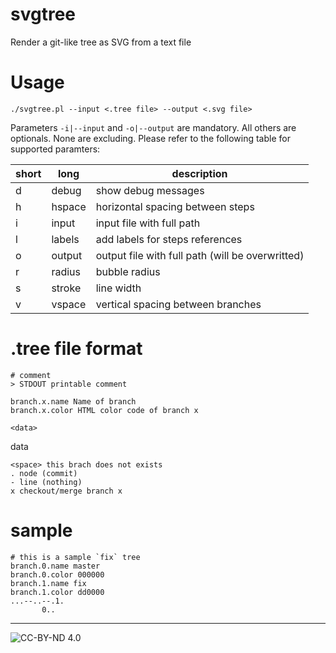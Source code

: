 # svgtree

Render a git-like tree as SVG from a text file

# Usage

    ./svgtree.pl --input <.tree file> --output <.svg file>

Parameters `-i|--input` and `-o|--output` are mandatory. All others are optionals. None are excluding. Please refer to the following table for supported paramters:

|short|long|description|
|---|---|---|
|d|debug|show debug messages|
|h|hspace|horizontal spacing between steps|
|i|input|input file with full path|
|l|labels|add labels for steps references|
|o|output|output file with full path (will be overwritted)|
|r|radius|bubble radius|
|s|stroke|line width|
|v|vspace|vertical spacing between branches|

# .tree file format

    # comment
    > STDOUT printable comment

    branch.x.name Name of branch
    branch.x.color HTML color code of branch x

    <data>

data

    <space> this brach does not exists
    . node (commit)
    - line (nothing)
    x checkout/merge branch x

# sample

    # this is a sample `fix` tree
    branch.0.name master
    branch.0.color 000000
    branch.1.name fix
    branch.1.color dd0000
    ...--..--.1.
           0..


___
![CC-BY-ND 4.0](https://i.creativecommons.org/l/by-nd/4.0/88x31.png)
